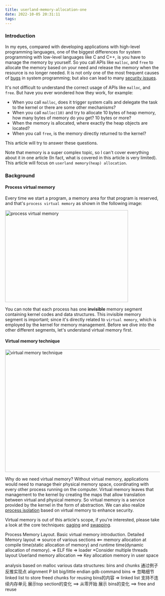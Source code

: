 ```yaml
---
title: userland-memory-allocation-one
date: 2022-10-05 20:31:11
tags:
---
```


### Introduction

In my eyes, compared with developing applications with high-level programming languages, one of the biggest differences for system programming with low-level languages like C and C++, is you have to manage the memory by yourself. So you call APIs like `malloc`, and `free` to allocate the memory based on your need and release the memory when the resource is no longer needed. It is not only one of the most frequent causes of [bugs](https://developers.redhat.com/articles/2021/11/01/debug-memory-errors-valgrind-and-gdb) in system programming; but also can lead to many [security issues](https://en.wikipedia.org/wiki/Memory_safety). 

It's not difficult to understand the correct usage of APIs like `malloc`, and `free`. But have you ever wondered how they work, for example: 

- When you call `malloc`, does it trigger system calls and delegate the task to the kernel or there are some other mechanisms? 
- When you call `malloc(10)` and try to allocate 10 bytes of heap memory, how many bytes of memory do you get? 10 bytes or more?
- When the memory is allocated, where exactly the heap objects are located?
- When you call `free`, is the memory directly returned to the kernel? 

This article will try to answer these questions. 

Note that memory is a super complex topic, so I can't cover everything about it in one article (In fact, what is covered in this article is very limited). This article will focus on `userland memory(heap) allocation`. 

### Background

#### Process virtual memory

Every time we start a program, a memory area for that program is reserved, and that's `process virtual memory` as shown in the following image: 

<img src="/images/process-memory-address.png" title="process virtual memory" width="400px" height="300px">

You can note that each process has one **invisible** memory segment containing kernel codes and data structures. This invisible memory segment is important; since it's directly related to `virtual memory`, which is employed by the kernel for memory management. Before we dive into the other different segments, let's understand virtual memory first. 

#### Virtual memory technique

<img src="/images/virtual-memory-technique.png" title="virtual memory technique" width="600px" height="400px">

Why do we need virtual memory? Without virtual memory, applications would need to manage their physical memory space, coordinating with every other process running on the computer. Virtual memory leaves that management to the kernel by creating the maps that allow translation between virtual and physical memory. So virtual memory is a service provided by the kernel in the form of abstraction. We can also realize [process isolation](https://en.wikipedia.org/wiki/Process_isolation) based on virtual memory to enhance security. 

Virtual memory is out of this article's scope, if you're interested, please take a look at the core techniques: [paging](https://en.wikipedia.org/wiki/Memory_paging) and [swapping](https://linuxhint.com/linux-memory-management-swap-space/). 

Process Memory Layout.
Basic virtual memory introduction.
Detailed Memory layout => source of various sections <== memory allocation at compile time(static allocation of memory) and runtime time(dynamic allocation of memory). => ELF file => loader
*Consider multiple threads layout
Userland memory allocation ==> Key
    allocation memory in user space



analysis based on malloc
    various data structures: bins and chunks
    通过例子反推实现点
        alignment
        P bit
        big/little endian
        gdb command
        bins => 忽略细节 linked list to store freed chunks for reusing
        bins的内容 => linked list 支持不连续内存单元
        展示top section的变化 ==> 从零开始
        展示 bins的变化 ==> free and reuse
